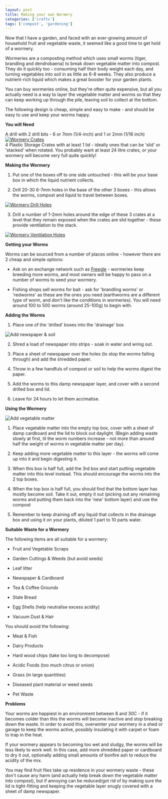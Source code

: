 ```yaml
---
layout: post
title: Making your own Wormery
categories: ['crafts']
tags: ['compost', 'gardening']
---
```


Now that I have a garden, and faced with an ever-growing amount of household fruit and vegetable waste, it seemed like a good time to get hold of a wormery.  
  
Wormeries are a composting method which uses small worms (tiger, brandling and dendrobaena) to break down vegetable matter into compost. They do it quickly too - consuming half their body weight each day, and turning vegetables into soil in as little as 6-8 weeks. They also produce a nutrient-rich liquid which makes a great booster for your garden plants.  
  
You can buy wormeries online, but they're often quite expensive, but all you actually need is a way to layer the vegetable matter and worms so that they can keep working up through the pile, leaving soil to collect at the bottom.  
  
The following design is cheap, simple and easy to make - and should be easy to use and keep your worms happy.  
  
**You will Need**  
  
A drill with 2 drill bits - 6 or 7mm (1/4-inch) and 1 or 2mm (1/16 inch)  
[![Wormery Crates](http://farm5.static.flickr.com/4128/5096163941_11ffeb78aa_m.jpg)](http://www.flickr.com/photos/edinblur/5096163941/ "Wormery Crates by Edinblur, on Flickr" )  
4 Plastic Storage Crates with at least 1 lid - ideally ones that can be 'slid' or 'stacked' when rotated. You probably want at least 24 litre crates, or your wormery will become very full quite quickly!  
  
**Making the Wormery**  


  

  1. Put one of the boxes off to one side untouched - this will be your base box in which the liquid nutrient collects.
  

  2. Drill 20-30 6-7mm holes in the base of the other 3 boxes - this allows the worms, compost and liquid to travel between boxes.
  
[![Wormery Drill Holes](http://farm5.static.flickr.com/4124/5096164069_e28a963bbb_m.jpg)](http://www.flickr.com/photos/edinblur/5096164069/ "Wormery Drill Holes by Edinblur, on Flickr" )  

  3. Drill a number of 1-2mm holes around the edge of these 3 crates at a level that they remain exposed when the crates are slid together - these provide ventilation to the stack.
  
[![Wormery Ventilation Holes](http://farm5.static.flickr.com/4132/5096761616_e15bf88ae9_m.jpg)](http://www.flickr.com/photos/edinblur/5096761616/ "Wormery Ventilation Holes by Edinblur, on Flickr" )  

  
**Getting your Worms**  
  
Worms can be sourced from a number of places online - however there are 2 cheap and simple options:  
  


  

  * Ask on an exchange network such as [Freegle](http://www.ilovefreegle.org/) \- wormeries keep breeding more worms, and most owners will be happy to pass on a number of worms to seed your wormery.
  

  * Fishing shops sell worms for bait - ask for 'brandling worms' or 'redworms' as these are the ones you need (earthworms are a different type of worm, and don't like the conditions in wormeries). You will need around 100 to 500 worms (around 25-100g) to begin with.
  

  
**Adding the Worms**  


  

  1. Place one of the 'drilled' boxes into the 'drainage' box
  
![Add newspaper & soil]()  

  2. Shred a load of newspaper into strips - soak in water and wring out.
  

  3. Place a sheet of newspaper over the holes (to stop the worms falling through) and add the shredded paper.
  

  4. Throw in a few handfuls of compost or soil to help the worms digest the paper.
  

  5. Add the worms to this damp newspaper layer, and cover with a second drilled box and lid.
  

  6. Leave for 24 hours to let them accimatise.
  

  
**Using the Wormery**  


  
![Add vegetable matter]()  

  1. Place vegetable matter into the empty top box, cover with a sheet of damp cardboard and the lid to block out daylight. (Begin adding waste slowly at first, til the worm numbers increase - not more than around half the weight of worms in vegetable matter per day).
  

  2. Keep adding more vegetable matter to this layer - the worms will come up into it and begin digesting it.
  

  3. When this box is half full, add the 3rd box and start putting vegetable matter into this level instead. This should encourage the worms into the 2 top boxes.
  

  4. When the top box is half full, you should find that the bottom layer has mostly become soil. Take it out, empty it out (picking out any remaining worms and putting them back into the 'new' bottom layer) and use the compost
  

  5. Remember to keep draining off any liquid that collects in the drainage box and using it on your plants, diluted 1 part to 10 parts water.
  

  
**Suitable Waste for a Wormery**  
  
The following items are all suitable for a wormery:  
  


  

  * Fruit and Vegetable Scraps
  

  * Garden Cuttings &amp; Weeds (but avoid seeds)
  

  * Leaf litter
  

  * Newspaper &amp; Cardboard
  

  * Tea &amp; Coffee Grounds
  

  * Stale Bread
  

  * Egg Shells (help neutralise excess acidity)
  

  * Vacuum Dust &amp; Hair
  

  
  
You should avoid the following:  
  


  

  * Meat &amp; Fish
  

  * Dairy Products
  

  * Hard wood chips (take too long to decompose)
  

  * Acidic Foods (too much citrus or onion)
  

  * Grass (in large quantities)
  

  * Diseased plant material or weed seeds
  

  * Pet Waste
  

  
**Problems**  
  
Your worms are happiest in an environment between 8 and 30C - if it becomes colder than this the worms will become inactive and stop breaking down the waste. In order to avoid this, overwinter your wormery in a shed or garage to keep the worms active, possibly insulating it with carpet or foam to trap in the heat.  
  
If your wormery appears to becoming too wet and sludgy, the worms will be less likely to work well. In this case, add more shredded paper or cardboard to dry it out, optionally adding small amounts of bonfire ash to reduce the acidity of the mix.  
  
You may find fruit flies take up residence in your wormery waste - these don't cause any harm (and actually help break down the vegetable matter into compost), but if annoying can be reduced/got rid of by making sure the lid is tight-fitting and keeping the vegetable layer snugly covered with a sheet of damp newspaper.  

